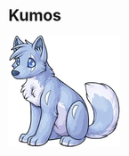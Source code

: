# Kumos

![Kumos Logo: (KOO-mōs) is a pale periwinkle-blue dog resembling a husky.](https://raw.githubusercontent.com/UnionPAC/kumos/main/packages/runtime/Kumos.webp)

